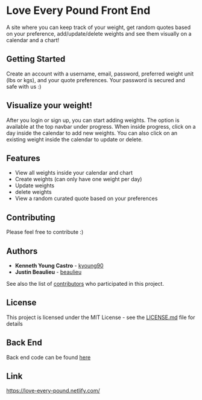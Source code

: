 # Love Every Pound Front End

A site where you can keep track of your weight, get random quotes based on your preference, add/update/delete weights and see them visually on a calendar and a chart! 

## Getting Started

Create an account with a username, email, password, preferred weight unit (lbs or kgs), and your quote preferences. Your password is secured and safe with us :)

## Visualize your weight!

After you login or sign up, you can start adding weights. The option is available at the top navbar under progress. When inside progress, click on a day inside the calendar to add new weights. You can also click on an existing weight inside the calendar to update or delete.
  
## Features

* View all weights inside your calendar and chart
* Create weights (can only have one weight per day)
* Update weights
* delete weights
* View a random curated quote based on your preferences

## Contributing

Please feel free to contribute :)

## Authors

* **Kenneth Young Castro** - [kyoung90](https://github.com/kyoung90)
* **Justin Beaulieu** - [beaulieu](https://github.com/Beaulieu527)

See also the list of [contributors](https://github.com/kyoung90/love_every_pound_front_end/graphs/contributors) who participated in this project.

## License

This project is licensed under the MIT License - see the [LICENSE.md](LICENSE.md) file for details

## Back End

Back end code can be found [here](https://github.com/kyoung90/Love-Every-Pound)

## Link

https://love-every-pound.netlify.com/
